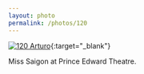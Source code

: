 ```yaml
---
layout: photo
permalink: /photos/120
---
```


[![120 Arturo](https://c2.staticflickr.com/2/1638/24297481356_6340c0be4b_c.jpg)](https://www.flickr.com/photos/131440297@N08/24297481356/){:target="_blank"}

Miss Saigon at Prince Edward Theatre.
